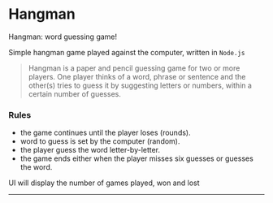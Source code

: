 # Hangman
Hangman: word guessing game!

Simple hangman game played against the computer, written in `Node.js`
> Hangman is a paper and pencil guessing game for two or more players.
> One player thinks of a word, phrase or sentence and the other(s) tries
> to guess it by suggesting letters or numbers, within a certain number of guesses.

### Rules
- the game continues until the player loses (rounds).
- word to guess is set by the computer (random).
- the player guess the word letter-by-letter.
- the game ends either when the player misses six guesses or guesses the word.

UI will display the number of games played, won and lost

---